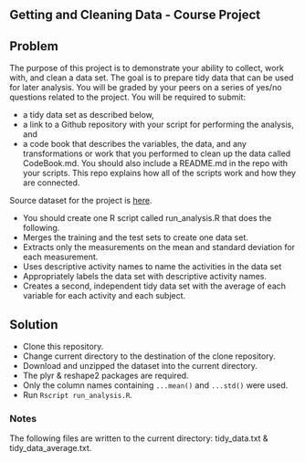 ## Getting and Cleaning Data - Course Project

## Problem
The purpose of this project is to demonstrate your ability to collect, work with, and clean a data set. The goal is to prepare tidy data that can be used for later analysis. You will be graded by your peers on a series of yes/no questions related to the project. You will be required to submit:
* a tidy data set as described below,
* a link to a Github repository with your script for performing the analysis, and
* a code book that describes the variables, the data, and any transformations or work that you performed to clean up the data called CodeBook.md. You should also include a README.md in the repo with your scripts. This repo explains how all of the scripts work and how they are connected.

Source dataset for the project is [here](https://d396qusza40orc.cloudfront.net/getdata%2Fprojectfiles%2FUCI%20HAR%20Dataset.zip).

*  You should create one R script called run_analysis.R that does the following.
*  Merges the training and the test sets to create one data set.
*  Extracts only the measurements on the mean and standard deviation for each measurement.
*  Uses descriptive activity names to name the activities in the data set
*  Appropriately labels the data set with descriptive activity names.
*  Creates a second, independent tidy data set with the average of each variable for each activity and each subject.

## Solution

*  Clone this repository.
*  Change current directory to the destination of the clone repository.
*  Download and unzipped the dataset into the current directory.
*  The plyr & reshape2 packages are required.
*  Only the column names containing `...mean()` and `...std()` were used.
*  Run `Rscript run_analysis.R`.


### Notes

The following files are written to the current directory: tidy_data.txt & tidy_data_average.txt.